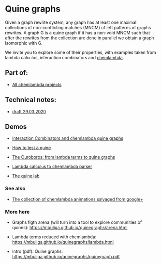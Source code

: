 # Quine graphs

Given a graph rewrite system, any graph has at least one maximal  collections of non-conflicting matches (MNCM) of left patterns of graphs rewrites. A graph G is a quine graph if it has a non-void MNCM such that after the rewrites from the collection are done in parallel we obtain a graph isomorphic with G. 

We invite you to  explore some of their properties, with examples taken from lambda calculus, interaction combinators and [chemlambda](https://github.com/chorasimilarity/chemlambda-gui/blob/gh-pages/dynamic/README.md). 

## Part of: 

* [All chemlambda projects](https://chemlambda.github.io/index.html) 


## Technical notes:

* [draft 29.03.2020](https://mbuliga.github.io/quinegraphs/quine-graph-doc.pdf) 


## Demos


* [Interaction Combinators and chemlambda quine graphs](https://mbuliga.github.io/quinegraphs/ice.html) 

* [How to test a quine](https://mbuliga.github.io/quinegraphs/quinecheck.html) 

* [The Ouroboros: from lambda terms to quine graphs](https://mbuliga.github.io/quinegraphs/ouroboros.html)

* [Lambda calculus  to chemlambda parser](https://mbuliga.github.io/quinegraphs/lambda2mol.html) 

* [The quine lab](https://mbuliga.github.io/quinegraphs/quinelab.html) 

### See also

* [The collection of chemlambda animations salvaged from google+](https://chemlambda.github.io/collection.html)

### More here

* Graphs figth arena (will turn into a tool to explore communities of quines):  https://mbuliga.github.io/quinegraphs/arena.html

* Lambda terms reduced with chemlambda: https://mbuliga.github.io/quinegraphs/lambda.html 

* Intro (pdf): Quine graphs: https://mbuliga.github.io/quinegraphs/quinegraph.pdf
